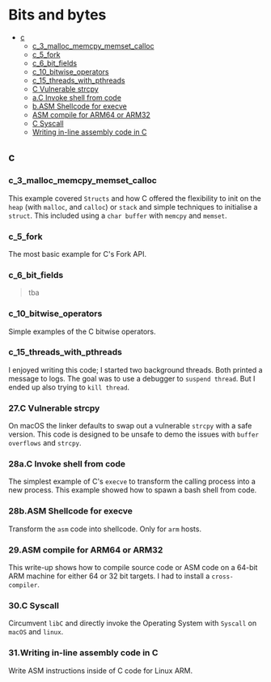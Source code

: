 # Bits and bytes

<!-- TOC depthfrom:2 depthto:4 withlinks:true updateonsave:true orderedlist:false -->

- [c](#c)
    - [c_3_malloc_memcpy_memset_calloc](#c_3_malloc_memcpy_memset_calloc)
    - [c_5_fork](#c_5_fork)
    - [c_6_bit_fields](#c_6_bit_fields)
    - [c_10_bitwise_operators](#c_10_bitwise_operators)
    - [c_15_threads_with_pthreads](#c_15_threads_with_pthreads)
    - [C Vulnerable strcpy](#c-vulnerable-strcpy)
    - [a.C Invoke shell from code](#ac-invoke-shell-from-code)
    - [b.ASM Shellcode for execve](#basm-shellcode-for-execve)
    - [ASM compile for ARM64 or ARM32](#asm-compile-for-arm64-or-arm32)
    - [C Syscall](#c-syscall)
    - [Writing in-line assembly code in C](#writing-in-line-assembly-code-in-c)

<!-- /TOC -->

## c

### c_3_malloc_memcpy_memset_calloc

This example covered `Structs` and how C offered the flexibility to init on the `heap` (with `malloc`,  and `calloc`) or `stack`  and simple techniques to initialise a `struct`.  This included using a `char buffer` with `memcpy` and `memset`.

### c_5_fork

The most basic example for C's Fork API.

### c_6_bit_fields

> tba

### c_10_bitwise_operators

Simple examples of the C bitwise operators.

### c_15_threads_with_pthreads

I enjoyed writing this code; I started two background threads.  Both printed a message to logs.  The goal was to use a debugger to `suspend thread`. But I ended up also trying to `kill thread`.



### 27.C Vulnerable strcpy
On macOS the linker defaults to swap out a vulnerable `strcpy` with a safe version.  This code is designed to be unsafe to demo the issues with `buffer overflows` and `strcpy`.

### 28a.C Invoke shell from code
The simplest example of C's `execve` to transform the calling process into a new process.  This example showed how to spawn a bash shell from code.

### 28b.ASM Shellcode for execve
Transform the `asm` code into shellcode.  Only for `arm` hosts.

### 29.ASM compile for ARM64 or ARM32
This write-up shows how to compile source code or ASM code on a 64-bit ARM machine for either 64 or 32 bit targets.  I had to install a `cross-compiler`.

### 30.C Syscall
Circumvent `libC` and directly invoke the Operating System with `Syscall` on `macOS` and `linux`.

### 31.Writing in-line assembly code in C
Write ASM instructions inside of C code for Linux ARM.
